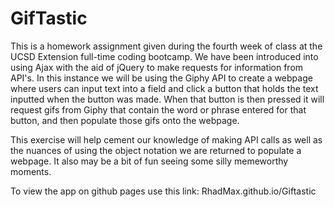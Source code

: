 # GifTastic

This is a homework assignment given during the fourth week of class at the UCSD Extension full-time coding bootcamp. We have been introduced into using Ajax with the aid of jQuery to make requests for information from API's. In this instance we will be using the Giphy API to create a webpage where users can input text into a field and click a button that holds the text inputted when the button was made. When that button is then pressed it will request gifs from Giphy that contain the word or phrase entered for that button, and then populate those gifs onto the webpage. 

This exercise will help cement our knowledge of making API calls as well as the nuances of using the object notation we are returned to populate a webpage. It also may be a bit of fun seeing some silly memeworthy moments.

To view the app on github pages use this link: RhadMax.github.io/Giftastic
